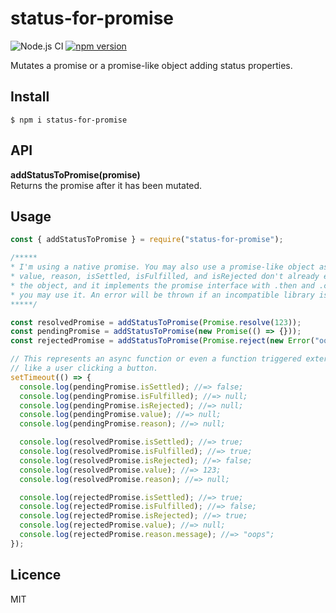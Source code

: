# status-for-promise

![Node.js CI](https://github.com/brainomite/status-for-promise/workflows/Node.js%20CI/badge.svg) [![npm version](https://badge.fury.io/js/status-for-promise.svg)](https://badge.fury.io/js/status-for-promise)

Mutates a promise or a promise-like object adding status properties.

## Install

`$ npm i status-for-promise`

## API

__addStatusToPromise(promise)__<br>
Returns the promise after it has been mutated.

## Usage

```js
const { addStatusToPromise } = require("status-for-promise");

/*****
* I'm using a native promise. You may also use a promise-like object as long as
* value, reason, isSettled, isFulfilled, and isRejected don't already exist on
* the object, and it implements the promise interface with .then and .catch,
* you may use it. An error will be thrown if an incompatible library is used.
*****/

const resolvedPromise = addStatusToPromise(Promise.resolve(123));
const pendingPromise = addStatusToPromise(new Promise(() => {}));
const rejectedPromise = addStatusToPromise(Promise.reject(new Error("oops")));

// This represents an async function or even a function triggered externally
// like a user clicking a button.
setTimeout(() => {
  console.log(pendingPromise.isSettled); //=> false;
  console.log(pendingPromise.isFulfilled); //=> null;
  console.log(pendingPromise.isRejected); //=> null;
  console.log(pendingPromise.value); //=> null;
  console.log(pendingPromise.reason); //=> null;

  console.log(resolvedPromise.isSettled); //=> true;
  console.log(resolvedPromise.isFulfilled); //=> true;
  console.log(resolvedPromise.isRejected); //=> false;
  console.log(resolvedPromise.value); //=> 123;
  console.log(resolvedPromise.reason); //=> null;

  console.log(rejectedPromise.isSettled); //=> true;
  console.log(rejectedPromise.isFulfilled); //=> false;
  console.log(rejectedPromise.isRejected); //=> true;
  console.log(rejectedPromise.value); //=> null;
  console.log(rejectedPromise.reason.message); //=> "oops";
});
```

## Licence

MIT
